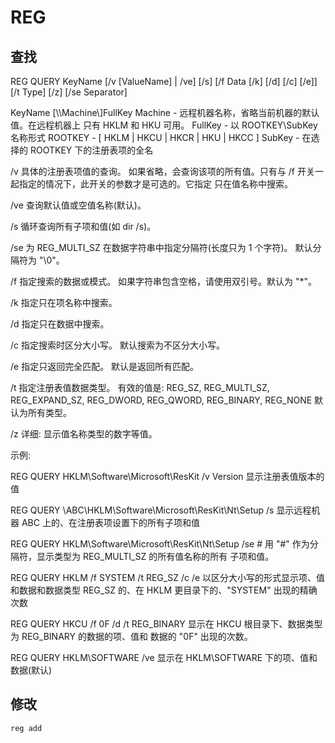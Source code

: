 # REG
## 查找

REG QUERY KeyName \[/v \[ValueName] | /ve] \[/s]
      [/f Data [/k] [/d] [/c] [/e]] [/t Type] [/z] [/se Separator]

  KeyName  \[\\\Machine\\]FullKey
       Machine - 远程机器名称，省略当前机器的默认值。在远程机器上
                 只有 HKLM 和 HKU 可用。
       FullKey - 以 ROOTKEY\SubKey 名称形式
            ROOTKEY - [ HKLM | HKCU | HKCR | HKU | HKCC ]
            SubKey  - 在选择的 ROOTKEY 下的注册表项的全名

  /v       具体的注册表项值的查询。
       如果省略，会查询该项的所有值。只有与 /f 开关一起指定的情况下，此开关的参数才是可选的。它指定
       只在值名称中搜索。

  /ve      查询默认值或空值名称(默认)。

  /s       循环查询所有子项和值(如 dir /s)。

  /se      为 REG\_MULTI\_SZ 在数据字符串中指定分隔符(长度只为 1 个字符)。
       默认分隔符为 "\0"。

  /f       指定搜索的数据或模式。
       如果字符串包含空格，请使用双引号。默认为 "*"。

  /k       指定只在项名称中搜索。

  /d       指定只在数据中搜索。

  /c       指定搜索时区分大小写。
       默认搜索为不区分大小写。

  /e       指定只返回完全匹配。
       默认是返回所有匹配。

  /t       指定注册表值数据类型。
       有效的值是:
         REG_SZ, REG_MULTI_SZ, REG_EXPAND_SZ,
         REG_DWORD, REG_QWORD, REG_BINARY, REG_NONE
       默认为所有类型。

  /z       详细: 显示值名称类型的数字等值。

示例:

  REG QUERY HKLM\Software\Microsoft\ResKit /v Version
显示注册表值版本的值

  REG QUERY \\ABC\HKLM\Software\Microsoft\ResKit\Nt\Setup /s
显示远程机器 ABC 上的、在注册表项设置下的所有子项和值

  REG QUERY HKLM\Software\Microsoft\ResKit\Nt\Setup /se #
用 "#" 作为分隔符，显示类型为 REG_MULTI_SZ 的所有值名称的所有
子项和值。

  REG QUERY HKLM /f SYSTEM /t REG\_SZ /c /e
以区分大小写的形式显示项、值和数据和数据类型 REG_SZ
的、在 HKLM 更目录下的、"SYSTEM" 出现的精确次数

  REG QUERY HKCU /f 0F /d /t REG\_BINARY
显示在 HKCU 根目录下、数据类型为 REG_BINARY 的数据的项、值和
数据的 "0F" 出现的次数。

  REG QUERY HKLM\SOFTWARE /ve
显示在 HKLM\SOFTWARE 下的项、值和数据(默认)

## 修改

```
reg add 
```

